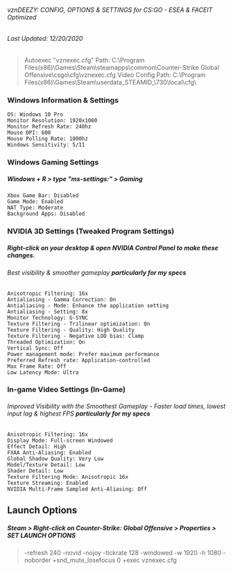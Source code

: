 ###### vznDEEZY: CONFIG, OPTIONS & SETTINGS for CS:GO - ESEA & FACEIT Optimized
###### Last Updated: 12/20/2020

> Autoexec "vznexec.cfg" Path: C:\Program Files(x86)\Games\Steam\steamapps\common\Counter-Strike Global Offensive\csgo\cfg\vznexec.cfg
> Video Config Path: C:\Program Files(x86)\Games\Steam\userdata\_STEAMID_\730\local\cfg\

### Windows Information & Settings
	OS: Windows 10 Pro
	Monitor Resolution: 1920x1080
	Monitor Refresh Rate: 240hz
	Mouse DPI: 600
	Mouse Polling Rate: 1000hz
	Windows Sensitivity: 5/11
### Windows Gaming Settings
##### Windows + R > type "ms-settings:" > Gaming 
	Xbox Game Bar: Disabled
	Game Mode: Enabled
	NAT Type: Moderate
	Background Apps: Disabled		
###	NVIDIA 3D Settings (Tweaked Program Settings)
##### Right-click on your desktop & open NVIDIA Control Panel to make these changes.
###### Best visibility & smoother gameplay __particularly for my specs__
	Anisotropic Filtering: 16x
	Antialiasing - Gamma Correction: On
	Antialiasing - Mode: Enhance the application setting
	Antialiasing - Setting: 8x
	Monitor Technology: G-SYNC
	Texture Filtering - Trilinear optimization: On
	Texture Filtering - Quality: High Quality
	Texture Filtering - Negative LOD bias: Clamp
	Threaded Optimization: On
	Vertical Sync: Off
	Power management mode: Prefer maximum performance
	Preferred Refresh rate: Application-controlled
	Max Frame Rate: Off
	Low Latency Mode: Ultra
### In-game Video Settings (In-Game)
###### Improved Visibility with the Smoothest Gameplay - Faster load times, lowest input lag & highest FPS __particularly for my specs__
	Anisotropic Filtering: 16x
    Display Mode: Full-screen Windowed
    Effect Detail: High
    FXAA Anti-Aliasing: Enabled
    Global Shadow Quality: Very Low
    Model/Texture Detail: Low
    Shader Detail: Low
    Texture Filtering Mode: Anisotropic 16x
    Texture Streaming: Enabled
    NVIDIA Multi-Frame Sampled Anti-Aliasing: Off 

## Launch Options
##### Steam > Right-click on Counter-Strike: Global Offensive > Properties > SET LAUNCH OPTIONS
> -refresh 240 -novid -nojoy -tickrate 128 -windowed -w 1920 -h 1080 -noborder +snd_mute_losefocus 0 +exec vznexec.cfg
